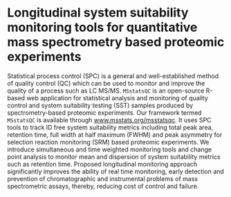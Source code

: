 # Longitudinal system suitability monitoring tools for quantitative mass spectrometry based proteomic experiments
Statistical process control (SPC) is a general and well-established method of quality control (QC) which can be used to monitor and improve the quality of a process such as LC MS/MS. `MSstatsQC` is an open-source R-based web application for statistical analysis and monitoring of quality control and system suitability testing (SST) samples produced by spectrometry-based proteomic experiments. Our framework termed `MSstatsQC` is available through www.msstats.org/msstatsqc. It uses SPC tools to track ID free system suitability metrics including total peak area, retention time, full width at half maximum (FWHM) and peak asymmetry for selection reaction monitoring (SRM) based proteomic experiments. We introduce simultaneous and time weighted monitoring tools and change point analysis to monitor mean and dispersion of system suitability metrics such as retention time. Proposed longitudinal monitoring approach significantly improves the ability of real time monitoring, early detection and prevention of chromatographic and instrumental problems of mass spectrometric assays, thereby, reducing cost of control and failure.
